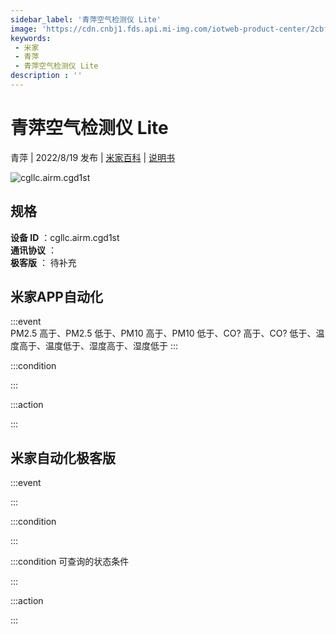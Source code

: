 ```yaml
---
sidebar_label: '青萍空气检测仪 Lite'
image: 'https://cdn.cnbj1.fds.api.mi-img.com/iotweb-product-center/2cbf84f93eee89d92ff606ee3d90dc14_1646389533021.png?GalaxyAccessKeyId=AKVGLQWBOVIRQ3XLEW&Expires=9223372036854775807&Signature=e4OdMVRwq1hC1VoYzfJ+IxbcFoA='
keywords: 
 - 米家
 - 青萍
 - 青萍空气检测仪 Lite
description : ''
---
```

# 青萍空气检测仪 Lite

青萍 | 2022/8/19 发布 | [米家百科](https://home.mi.com/webapp/content/baike/product/index.html?model=cgllc.airm.cgd1st) | [说明书](https://home.mi.com/views/introduction.html?model=cgllc.airm.cgd1st&region=cn)

![cgllc.airm.cgd1st](https://cdn.cnbj1.fds.api.mi-img.com/iotweb-product-center/2cbf84f93eee89d92ff606ee3d90dc14_1646389533021.png?GalaxyAccessKeyId=AKVGLQWBOVIRQ3XLEW&Expires=9223372036854775807&Signature=e4OdMVRwq1hC1VoYzfJ+IxbcFoA=)

## 规格  
> 
**设备 ID** ：cgllc.airm.cgd1st  
**通讯协议** ：  
**极客版**  ： 待补充 


## 米家APP自动化  

:::event  
PM2.5 高于、PM2.5 低于、PM10 高于、PM10 低于、CO? 高于、CO? 低于、温度高于、温度低于、湿度高于、湿度低于
:::

:::condition  

:::

:::action   

:::

## 米家自动化极客版  

:::event  

:::

:::condition  

:::

:::condition 可查询的状态条件  

:::

:::action  

:::

        
